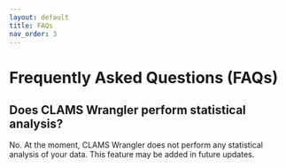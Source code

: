 ```yaml
---
layout: default
title: FAQs
nav_order: 3
---
```


# Frequently Asked Questions (FAQs)

## Does CLAMS Wrangler perform statistical analysis?
No. At the moment, CLAMS Wrangler does not perform any statistical analysis of your data. This feature may be added 
in future updates.